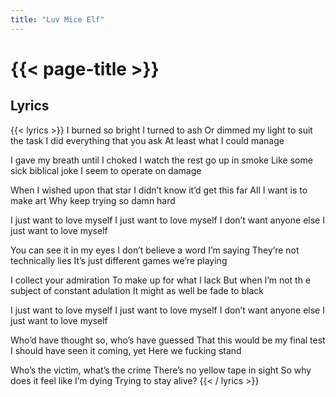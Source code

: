 ```yaml
---
title: "Luv Mice Elf"
---
```

# {{< page-title >}}

## Lyrics
{{< lyrics >}}
I burned so bright I turned to ash
Or dimmed my light to suit the task
I did everything that you ask
At least what I could manage

I gave my breath until I choked
I watch the rest go up in smoke
Like some sick biblical joke
I seem to operate on damage

When I wished upon that star
I didn’t know it’d get this far
All I want is to make art
Why keep trying so damn hard

I just want to love myself
I just want to love myself
I don’t want anyone else
I just want to love myself

You can see it in my eyes
I don’t believe a word I’m saying
They’re not technically lies
It’s just different games we’re playing

I collect your admiration
To make up for what I lack
But when I’m not th e subject of constant adulation
It might as well be fade to black

I just want to love myself
I just want to love myself
I don’t want anyone else
I just want to love myself

Who’d have thought so, who’s have guessed
That this would be my final test
I should have seen it coming, yet
Here we fucking stand

Who’s the victim, what’s the crime
There’s no yellow tape in sight
So why does it feel like I’m dying
Trying to stay alive?
{{< / lyrics >}}
